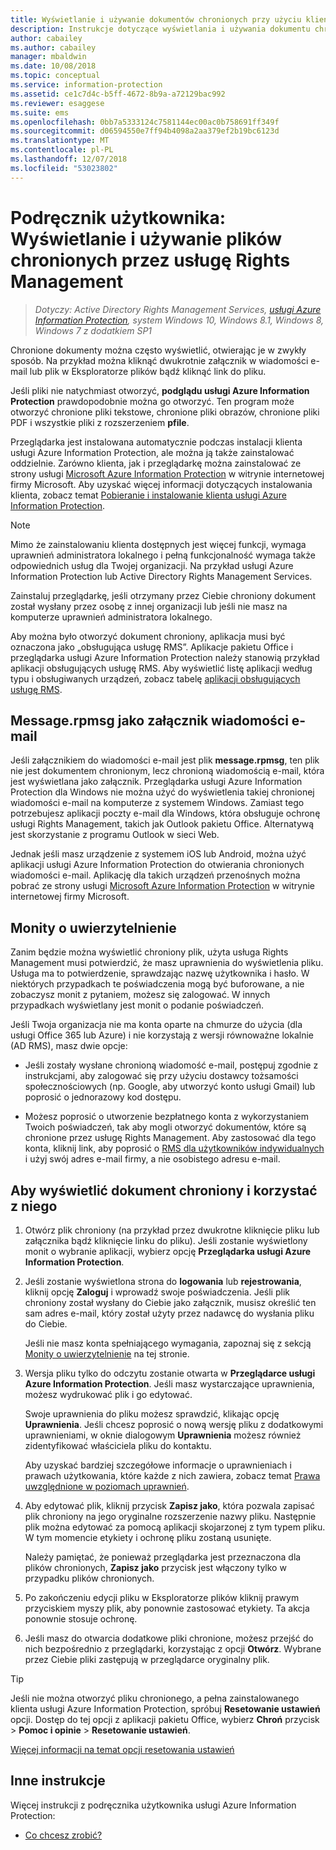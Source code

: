 ```yaml
---
title: Wyświetlanie i używanie dokumentów chronionych przy użyciu klienta usługi AIP
description: Instrukcje dotyczące wyświetlania i używania dokumentu chronionego, wymagającego posiadania zainstalowanego klienta usługi Azure Information Protection.
author: cabailey
ms.author: cabailey
manager: mbaldwin
ms.date: 10/08/2018
ms.topic: conceptual
ms.service: information-protection
ms.assetid: ce1c7d4c-b5ff-4672-8b9a-a72129bac992
ms.reviewer: esaggese
ms.suite: ems
ms.openlocfilehash: 0bb7a5333124c7581144ec00ac0b758691ff349f
ms.sourcegitcommit: d06594550e7ff94b4098a2aa379ef2b19bc6123d
ms.translationtype: MT
ms.contentlocale: pl-PL
ms.lasthandoff: 12/07/2018
ms.locfileid: "53023802"
---
```

# <a name="user-guide-view-and-use-files-that-have-been-protected-by-rights-management"></a>Podręcznik użytkownika: Wyświetlanie i używanie plików chronionych przez usługę Rights Management

>*Dotyczy: Active Directory Rights Management Services, [usługi Azure Information Protection](https://azure.microsoft.com/pricing/details/information-protection), system Windows 10, Windows 8.1, Windows 8, Windows 7 z dodatkiem SP1*

Chronione dokumenty można często wyświetlić, otwierając je w zwykły sposób. Na przykład można kliknąć dwukrotnie załącznik w wiadomości e-mail lub plik w Eksploratorze plików bądź kliknąć link do pliku.

Jeśli pliki nie natychmiast otworzyć, **podglądu usługi Azure Information Protection** prawdopodobnie można go otworzyć. Ten program może otworzyć chronione pliki tekstowe, chronione pliki obrazów, chronione pliki PDF i wszystkie pliki z rozszerzeniem **pfile**.

Przeglądarka jest instalowana automatycznie podczas instalacji klienta usługi Azure Information Protection, ale można ją także zainstalować oddzielnie. Zarówno klienta, jak i przeglądarkę można zainstalować ze strony usługi [Microsoft Azure Information Protection](https://go.microsoft.com/fwlink/?LinkId=303970) w witrynie internetowej firmy Microsoft. Aby uzyskać więcej informacji dotyczących instalowania klienta, zobacz temat [Pobieranie i instalowanie klienta usługi Azure Information Protection](install-client-app.md).

> [!NOTE]
> Mimo że zainstalowaniu klienta dostępnych jest więcej funkcji, wymaga uprawnień administratora lokalnego i pełną funkcjonalność wymaga także odpowiednich usług dla Twojej organizacji. Na przykład usługi Azure Information Protection lub Active Directory Rights Management Services.
> 
> Zainstaluj przeglądarkę, jeśli otrzymany przez Ciebie chroniony dokument został wysłany przez osobę z innej organizacji lub jeśli nie masz na komputerze uprawnień administratora lokalnego.

Aby można było otworzyć dokument chroniony, aplikacja musi być oznaczona jako „obsługująca usługę RMS”. Aplikacje pakietu Office i przeglądarka usługi Azure Information Protection należy stanowią przykład aplikacji obsługujących usługę RMS. Aby wyświetlić listę aplikacji według typu i obsługiwanych urządzeń, zobacz tabelę [aplikacji obsługujących usługę RMS](../requirements-applications.md#rms-enlightened-applications).  
## <a name="messagerpmsg-as-an-email-attachment"></a>Message.rpmsg jako załącznik wiadomości e-mail

Jeśli załącznikiem do wiadomości e-mail jest plik **message.rpmsg**, ten plik nie jest dokumentem chronionym, lecz chronioną wiadomością e-mail, która jest wyświetlana jako załącznik. Przeglądarka usługi Azure Information Protection dla Windows nie można użyć do wyświetlenia takiej chronionej wiadomości e-mail na komputerze z systemem Windows. Zamiast tego potrzebujesz aplikacji poczty e-mail dla Windows, która obsługuje ochronę usługi Rights Management, takich jak Outlook pakietu Office. Alternatywą jest skorzystanie z programu Outlook w sieci Web.

Jednak jeśli masz urządzenie z systemem iOS lub Android, można użyć aplikacji usługi Azure Information Protection do otwierania chronionych wiadomości e-mail. Aplikację dla takich urządzeń przenośnych można pobrać ze strony usługi [Microsoft Azure Information Protection](https://go.microsoft.com/fwlink/?LinkId=303970) w witrynie internetowej firmy Microsoft.

## <a name="prompts-for-authentication"></a>Monity o uwierzytelnienie

Zanim będzie można wyświetlić chroniony plik, użyta usługa Rights Management musi potwierdzić, że masz uprawnienia do wyświetlenia pliku. Usługa ma to potwierdzenie, sprawdzając nazwę użytkownika i hasło. W niektórych przypadkach te poświadczenia mogą być buforowane, a nie zobaczysz monit z pytaniem, możesz się zalogować. W innych przypadkach wyświetlany jest monit o podanie poświadczeń.

Jeśli Twoja organizacja nie ma konta oparte na chmurze do użycia (dla usługi Office 365 lub Azure) i nie korzystają z wersji równoważne lokalnie (AD RMS), masz dwie opcje:

- Jeśli zostały wysłane chronioną wiadomość e-mail, postępuj zgodnie z instrukcjami, aby zalogować się przy użyciu dostawcy tożsamości społecznościowych (np. Google, aby utworzyć konto usługi Gmail) lub poprosić o jednorazowy kod dostępu.

- Możesz poprosić o utworzenie bezpłatnego konta z wykorzystaniem Twoich poświadczeń, tak aby mogli otworzyć dokumentów, które są chronione przez usługę Rights Management. Aby zastosować dla tego konta, kliknij link, aby poprosić o [RMS dla użytkowników indywidualnych](https://go.microsoft.com/fwlink/?LinkId=309469) i użyj swój adres e-mail firmy, a nie osobistego adresu e-mail. 

## <a name="to-view-and-use-a-protected-document"></a>Aby wyświetlić dokument chroniony i korzystać z niego

1. Otwórz plik chroniony (na przykład przez dwukrotne kliknięcie pliku lub załącznika bądź kliknięcie linku do pliku). Jeśli zostanie wyświetlony monit o wybranie aplikacji, wybierz opcję **Przeglądarka usługi Azure Information Protection**. 

2. Jeśli zostanie wyświetlona strona do **logowania** lub **rejestrowania**, kliknij opcję **Zaloguj** i wprowadź swoje poświadczenia. Jeśli plik chroniony został wysłany do Ciebie jako załącznik, musisz określić ten sam adres e-mail, który został użyty przez nadawcę do wysłania pliku do Ciebie.
    
    Jeśli nie masz konta spełniającego wymagania, zapoznaj się z sekcją [Monity o uwierzytelnienie](#prompts-for-authentication) na tej stronie.

3. Wersja pliku tylko do odczytu zostanie otwarta w **Przeglądarce usługi Azure Information Protection**. Jeśli masz wystarczające uprawnienia, możesz wydrukować plik i go edytować. 

    Swoje uprawnienia do pliku możesz sprawdzić, klikając opcję **Uprawnienia**. Jeśli chcesz poprosić o nową wersję pliku z dodatkowymi uprawnieniami, w oknie dialogowym **Uprawnienia** możesz również zidentyfikować właściciela pliku do kontaktu.
    
    Aby uzyskać bardziej szczegółowe informacje o uprawnieniach i prawach użytkowania, które każde z nich zawiera, zobacz temat [Prawa uwzględnione w poziomach uprawnień](../configure-usage-rights.md#rights-included-in-permissions-levels).

4. Aby edytować plik, kliknij przycisk **Zapisz jako**, która pozwala zapisać plik chroniony na jego oryginalne rozszerzenie nazwy pliku. Następnie plik można edytować za pomocą aplikacji skojarzonej z tym typem pliku. W tym momencie etykiety i ochronę pliku zostaną usunięte.
    
    Należy pamiętać, że ponieważ przeglądarka jest przeznaczona dla plików chronionych, **Zapisz jako** przycisk jest włączony tylko w przypadku plików chronionych.
    
5. Po zakończeniu edycji pliku w Eksploratorze plików kliknij prawym przyciskiem myszy plik, aby ponownie zastosować etykiety. Ta akcja ponownie stosuje ochronę.

6. Jeśli masz do otwarcia dodatkowe pliki chronione, możesz przejść do nich bezpośrednio z przeglądarki, korzystając z opcji **Otwórz**. Wybrane przez Ciebie pliki zastępują w przeglądarce oryginalny plik. 

> [!TIP]
> Jeśli nie można otworzyć pliku chronionego, a pełna zainstalowanego klienta usługi Azure Information Protection, spróbuj **Resetowanie ustawień** opcji. Dostęp do tej opcji z aplikacji pakietu Office, wybierz **Chroń** przycisk > **Pomoc i opinie** > **Resetowanie ustawień**. 
> 
> [Więcej informacji na temat opcji resetowania ustawień](client-admin-guide.md#more-information-about-the-reset-settings-option)

## <a name="other-instructions"></a>Inne instrukcje
Więcej instrukcji z podręcznika użytkownika usługi Azure Information Protection:

-   [Co chcesz zrobić?](client-user-guide.md#what-do-you-want-to-do)

